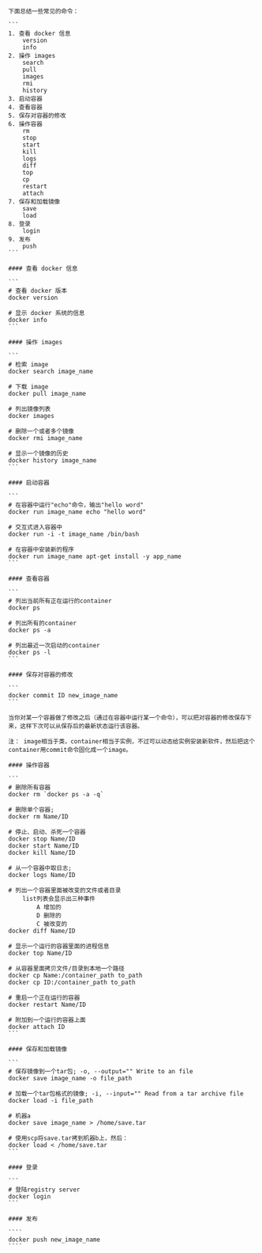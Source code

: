     下面总结一些常见的命令：

    ```
    1. 查看 docker 信息
        version
        info
    2. 操作 images
        search
        pull
        images
        rmi
        history
    3. 启动容器
    4. 查看容器
    5. 保存对容器的修改
    6. 操作容器
        rm
        stop
        start
        kill
        logs
        diff
        top
        cp
        restart
        attach
    7. 保存和加载镜像
        save
        load
    8. 登录
        login
    9. 发布
        push
    ```

    #### 查看 docker 信息

    ```
    # 查看 docker 版本
    docker version

    # 显示 docker 系统的信息
    docker info
    ```

    #### 操作 images

    ```
    # 检索 image
    docker search image_name

    # 下载 image
    docker pull image_name

    # 列出镜像列表
    docker images

    # 删除一个或者多个镜像
    docker rmi image_name

    # 显示一个镜像的历史
    docker history image_name
    ```

    #### 启动容器

    ```
    # 在容器中运行"echo"命令，输出"hello word"  
    docker run image_name echo "hello word"  

    # 交互式进入容器中  
    docker run -i -t image_name /bin/bash 

    # 在容器中安装新的程序  
    docker run image_name apt-get install -y app_name  
    ```

    #### 查看容器

    ```
    # 列出当前所有正在运行的container  
    docker ps  

    # 列出所有的container  
    docker ps -a  

    # 列出最近一次启动的container  
    docker ps -l  
    ```

    #### 保存对容器的修改

    ```
    docker commit ID new_image_name  
    ```

    当你对某一个容器做了修改之后（通过在容器中运行某一个命令），可以把对容器的修改保存下来，这样下次可以从保存后的最新状态运行该容器。

    注： image相当于类，container相当于实例，不过可以动态给实例安装新软件，然后把这个container用commit命令固化成一个image。

    #### 操作容器

    ```
    # 删除所有容器  
    docker rm `docker ps -a -q`  

    # 删除单个容器;  
    docker rm Name/ID  

    # 停止、启动、杀死一个容器  
    docker stop Name/ID  
    docker start Name/ID  
    docker kill Name/ID  

    # 从一个容器中取日志; 
    docker logs Name/ID  

    # 列出一个容器里面被改变的文件或者目录
        list列表会显示出三种事件
            A 增加的
            D 删除的
            C 被改变的  
    docker diff Name/ID  

    # 显示一个运行的容器里面的进程信息  
    docker top Name/ID  

    # 从容器里面拷贝文件/目录到本地一个路径  
    docker cp Name:/container_path to_path  
    docker cp ID:/container_path to_path  

    # 重启一个正在运行的容器
    docker restart Name/ID  

    # 附加到一个运行的容器上面
    docker attach ID  
    ```

    #### 保存和加载镜像

    ```
    # 保存镜像到一个tar包; -o, --output="" Write to an file  
    docker save image_name -o file_path  

    # 加载一个tar包格式的镜像; -i, --input="" Read from a tar archive file  
    docker load -i file_path  

    # 机器a  
    docker save image_name > /home/save.tar 

    # 使用scp将save.tar拷到机器b上，然后：  
    docker load < /home/save.tar  
    ```

    #### 登录

    ```
    # 登陆registry server
    docker login 
    ```

    #### 发布

    ````
    docker push new_image_name
    ````

